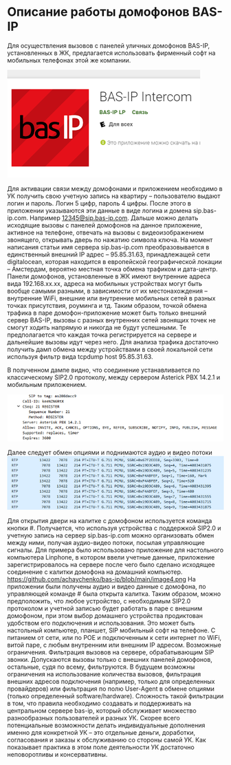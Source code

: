 # Описание работы домофонов BAS-IP

Для осуществления вызовов с панелей уличных домофонов BAS-IP, установленных в ЖК, предлагается использовать фирменный софт на мобильных телефонах этой же компании.

![](https://github.com/achaychenko/bas-ip/blob/main/image.png)


Для активации связи между домофонами и приложением необходимо в УК получить свою учетную запись на квартиру – пользователю выдают логин и пароль. Логин 5 цифр, пароль 4 цифры.
После этого в приложении указываются эти данные в виде логина и домена sip.bas-ip.com.
Например 12345@sip.bas-ip.com. Дальше можно делать исходящие вызовы с панелей домофонов на данное приложение, активное на телефоне, отвечать на вызовы с видеоизображением звонящего, открывать дверь по нажатию символа ключа.
На момент написания статьи имя сервера sip.bas-ip.com преобразовывается в единственный внешний IP адрес – 95.85.31.63, принадлежащей сети digitalocean, которая находится в европейской географической локации – Амстердам, вероятно местная точка обмена трафиком и дата-центр.
Панели домофонов, установленные в ЖК имеют внутренние адреса вида 192.168.хх.хх, адреса на мобильных устройствах могут быть вообще самыми разными, в зависимости от их местонахождения – внутренние WiFi, внешние или внутренние мобильных сетей в разных точках присутствия, роуминга и тд. 
Таким образом, точкой обмена трафика в паре домофон-приложение может быть только внешний сервер BAS-IP, вызовы с разных внутренних сетей звонящих точек не смогут ходить напрямую и никогда не будут успешными. Те предполагается что каждая точка регистрируется на сервере и дальнейшие вызовы идут через него.  Для анализа трафика достаточно получить дамп обмена между устройствами в своей локальной сети используя фильтр вида tcpdump host 95.85.31.63.

В полученном дампе видно, что соединение устанавливается по классическому SIP2.0 протоколу, между сервером Asterick PBX 14.2.1 и мобильным приложением.

![](https://github.com/achaychenko/bas-ip/blob/main/image2.png)

Далее следует обмен опциями и поднимаются аудио и видео потоки
![](https://github.com/achaychenko/bas-ip/blob/main/image3.png)

Для открытия двери на калитке с домофоном используется команда кнопки #.
Получается, что используя устройства с поддержкой SIP2.0 и учетную запись на сервер sip.bas-ip.com можно организовать обмен между ними, получая аудио-видео потоки, посылая управляющие сигналы. 
Для примера было использовано приложение для настольного компьютера Linphone, в котором ввели учетные данные, приложение зарегистрировалось на сервере после чего было сделано исходящее соединение с калитки домофона на домашний компьютер.
https://github.com/achaychenko/bas-ip/blob/main/image4.png
На приложении были получены аудио и видео данные с домофона, по управляющей команде # была открыта калитка.
Таким образом, можно предположить, что любое устройство, с необходимым SIP2.0 протоколом и учетной записью будет работать в паре с внешним домофоном, при этом выбор домашнего устройства продиктован удобством его подключения и использования. Это может быть настольный компьютер, планшет, SIP мобильный софт на телефоне. С питанием от сети, или по POE и подключенным к сети интернет по WiFi, витой паре, с любым внутренним или внешним IP адресом. 
Возможные ограничения.
Фильтрация вызовов на сервере, обрабатывающим SIP звонки. Допускаются вызовы только с внешних панелей домофонов, остальные, судя по всему, фильтруются. 
В будущем возможны ограничения на использование количества вызовов, фильтрация внешних адресов подключения (например, только для определенных провайдеров) или фильтрация по полю User-Agent в обмене опциями (только определенный software/hardware). Сложность такой фильтрации в том, что правила необходимо создавать и поддерживать на центральном сервере bas-ip, который обслуживает множество разнообразных пользователей и разных УК. Скорее всего потенциальные возможности делать индивидуальные дополнения именно для конкретной УК – это отдельные деньги, доработки, согласования и заказы к обслуживанию со стороны самой УК. Как показывает практика в этом поле деятельности УК достаточно неповоротливы и консервативны.
